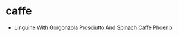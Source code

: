 # caffe

 * [Linguine With Gorgonzola Prosciutto And Spinach Caffe Phoenix](../../index/l/linguine-with-gorgonzola-prosciutto-and-spinach-caffe-phoenix-13031.json)
